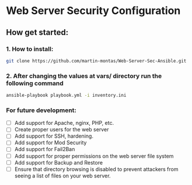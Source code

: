 # Web Server Security Configuration

## How get started:

### 1. How to install:
```bash
git clone https://github.com/martin-montas/Web-Server-Sec-Ansible.git
```

### 2. After changing the values at vars/ directory run the following command
```bash
ansible-playbook playbook.yml -i inventory.ini
```

### For future development:
- [ ] Add support for Apache, nginx, PHP, etc. 
- [ ] Create proper users for the web server
- [ ] Add support for SSH, hardening.
- [ ] Add support for Mod Security
- [ ] Add support for Fail2Ban
- [ ] Add support for proper permissions on the web server file system
- [ ] Add support for Backup and Restore
- [ ] Ensure that directory browsing is disabled to prevent attackers 
      from seeing a list of files on your web server.
